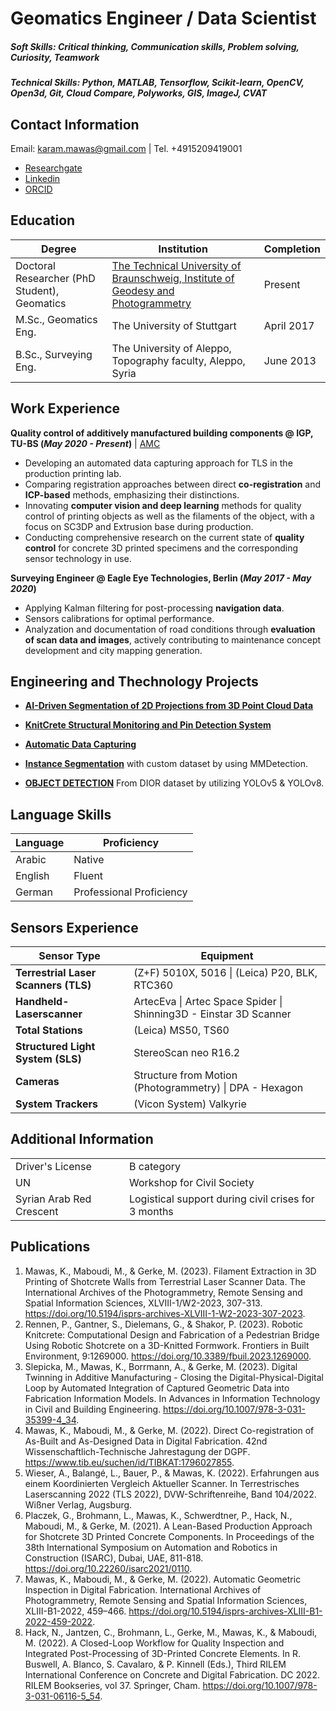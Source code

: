 # Geomatics Engineer / Data Scientist

##### Soft Skills: Critical thinking, Communication skills, Problem solving, Curiosity, Teamwork
##### Technical Skills: Python, MATLAB, Tensorflow, Scikit-learn, OpenCV, Open3d, Git, Cloud Compare, Polyworks, GIS, ImageJ, CVAT


## Contact Information
Email: karam.mawas@gmail.com | Tel. +4915209419001

- [Researchgate](https://www.researchgate.net/profile/Karam-Mawas)
- [Linkedin](https://www.linkedin.com/in/karam-mawas-6103aa98/?locale=en_US)
- [ORCID](https://orcid.org/0000-0002-8608-7578)

<!--
## Education
- Ph.D., Geodesy | [The Technical University of Braunschweig, Institute of Geodesy and Photogrammetry](https://www.tu-braunschweig.de/igp/mitarbeiter/mawas-karam) (_Present_)							       		
- M.Sc., Geomatics Eng.	| The University of Stuttgart (_April 2017_)
- B.Sc., Surveying Eng. | The University of Aleppo, Topography faculty, Aleppo, Syria (_June 2013_)
-->

## Education

| Degree         | Institution                                                                 | Completion    |
|----------------|-----------------------------------------------------------------------------|---------------|
| Doctoral Researcher (PhD Student), Geomatics | [The Technical University of Braunschweig, Institute of Geodesy and Photogrammetry](https://www.tu-braunschweig.de/igp/mitarbeiter/mawas-karam) | Present       |
| M.Sc., Geomatics Eng. | The University of Stuttgart                                            | April 2017    |
| B.Sc., Surveying Eng. | The University of Aleppo, Topography faculty, Aleppo, Syria           | June 2013     |

## Work Experience
**Quality control of additively manufactured building components @ IGP, TU-BS (_May 2020 - Present_)** | [AMC](https://amc-trr277.de/)
- Developing an automated data capturing approach for TLS in the production printing lab.
- Comparing registration approaches between direct **co-registration** and **ICP-based** methods, emphasizing their distinctions.
- Innovating **computer vision and deep learning** methods for quality control of printing objects as well as the filaments of the object, with a focus on SC3DP and Extrusion base during production.
- Conducting comprehensive research on the current state of **quality control** for concrete 3D printed specimens and the corresponding sensor technology in use.


**Surveying Engineer @ Eagle Eye Technologies, Berlin (_May 2017 - May 2020_)**
- Applying Kalman filtering for post-processing **navigation data**.
- Sensors calibrations for optimal performance.
- Analyzation and documentation of road conditions through **evaluation of scan data and images**, 
actively contributing to maintenance concept development and city mapping generation. 


## Engineering and Thechnology Projects
- **[AI-Driven Segmentation of 2D Projections from 3D Point Cloud Data](https://amc-trr277.de/research-summary-report-of-c06-4/)**

- **[KnitCrete Structural Monitoring and Pin Detection System](https://drive.google.com/file/d/1-wcYo70cX6kY_TpKaCAlubiAea2HsUxK/view?usp=sharing)**

- **[Automatic Data Capturing](https://amc-trr277.de/research-summary-report-c06/)**
  
- **[Instance Segmentation](https://github.com/KaramMawas/InstanceSegmentation)** with custom dataset by using MMDetection.

- **[OBJECT DETECTION](https://github.com/KaramMawas/Yolo_ObjectDetection)** From DIOR dataset by utilizing YOLOv5 & YOLOv8.

## Language Skills

| Language | Proficiency |
|----------|-------------|
| Arabic   | Native      |
| English  | Fluent      |
| German   | Professional Proficiency    |

## Sensors Experience

| Sensor Type                          | Equipment                                          |
|--------------------------------------|----------------------------------------------------|
| **Terrestrial Laser Scanners (TLS)** | (Z+F) 5010X, 5016 \| (Leica) P20, BLK, RTC360      |
| **Handheld-Laserscanner**            | ArtecEva \| Artec Space Spider \| Shinning3D - Einstar 3D Scanner |
| **Total Stations**                   | (Leica) MS50, TS60                                 |
| **Structured Light System (SLS)**    | StereoScan neo R16.2                               |
| **Cameras**                          | Structure from Motion (Photogrammetry) \| DPA - Hexagon |
| **System Trackers**                  | (Vicon System) Valkyrie                            |

<!-- comment this section out!
### Sensors Experience
- **Terrestrial Laser Scanners (TLS)**  | (Z+F) 5010X, 5016 | (Leica) P20, BLK, RTC360
- **Handheld-Laserscanner**  |  ArtecEva  |  Artec Space Spider |  Shinning3D - Einstar 3D Scanner
- **Total Stations** | (Leica) MS50, TS60
- **Structured Light System (SLS)** | StereoScan neo R16.2
- **Cameras** | Structure from Motion (Photogrammetry) | DPA - Hexagon
- **System Trackers** | (Vicon System) Valkyrie
-->

## Additional Information
  <table>
  <tr>
    <td>Driver's License</td>
    <td>B category</td>
  </tr>
  <tr>
    <td>UN</td>
    <td>Workshop for Civil Society</td>
  </tr>
  <tr>
    <td>Syrian Arab Red Crescent</td>
    <td>Logistical support during civil crises for 3 months</td>
  </tr>
</table>


## Publications
1. Mawas, K., Maboudi, M., & Gerke, M. (2023). Filament Extraction in 3D Printing of Shotcrete Walls from Terrestrial Laser Scanner Data. The International Archives of the Photogrammetry, Remote Sensing and Spatial Information Sciences, XLVIII-1/W2-2023, 307-313. https://doi.org/10.5194/isprs-archives-XLVIII-1-W2-2023-307-2023.
2. Rennen, P., Gantner, S., Dielemans, G., & Shakor, P. (2023). Robotic Knitcrete: Computational Design and Fabrication of a Pedestrian Bridge Using Robotic Shotcrete on a 3D-Knitted Formwork. Frontiers in Built Environment, 9:1269000. https://doi.org/10.3389/fbuil.2023.1269000.
3. Slepicka, M., Mawas, K., Borrmann, A., & Gerke, M. (2023). Digital Twinning in Additive Manufacturing - Closing the Digital-Physical-Digital Loop by Automated Integration of Captured Geometric Data into Fabrication Information Models. In Advances in Information Technology in Civil and Building Engineering. https://doi.org/10.1007/978-3-031-35399-4_34.
4. Mawas, K., Maboudi, M., & Gerke, M. (2022). Direct Co-registration of As-Built and As-Designed Data in Digital Fabrication. 42nd Wissenschaftlich-Technische Jahrestagung der DGPF. https://www.tib.eu/suchen/id/TIBKAT:1796027855.
5. Wieser, A., Balangé, L., Bauer, P., & Mawas, K. (2022). Erfahrungen aus einem Koordinierten Vergleich Aktueller Scanner. In Terrestrisches Laserscanning 2022 (TLS 2022), DVW-Schriftenreihe, Band 104/2022. Wißner Verlag, Augsburg.
6. Placzek, G., Brohmann, L., Mawas, K., Schwerdtner, P., Hack, N., Maboudi, M., & Gerke, M. (2021). A Lean-Based Production Approach for Shotcrete 3D Printed Concrete Components. In Proceedings of the 38th International Symposium on Automation and Robotics in Construction (ISARC), Dubai, UAE, 811-818. https://doi.org/10.22260/isarc2021/0110.
7. Mawas, K., Maboudi, M., & Gerke, M. (2022). Automatic Geometric Inspection in Digital Fabrication. International Archives of Photogrammetry, Remote Sensing and Spatial Information Sciences, XLIII-B1-2022, 459–466. https://doi.org/10.5194/isprs-archives-XLIII-B1-2022-459-2022.
8. Hack, N., Jantzen, C., Brohmann, L., Gerke, M., Mawas, K., & Maboudi, M. (2022). A Closed-Loop Workflow for Quality Inspection and Integrated Post-Processing of 3D-Printed Concrete Elements. In R. Buswell, A. Blanco, S. Cavalaro, & P. Kinnell (Eds.), Third RILEM International Conference on Concrete and Digital Fabrication. DC 2022. RILEM Bookseries, vol 37. Springer, Cham. https://doi.org/10.1007/978-3-031-06116-5_54.

